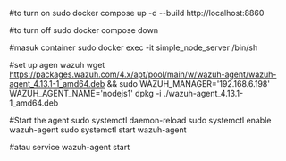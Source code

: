 #to turn on
sudo docker compose up -d --build
http://localhost:8860

#to turn off
sudo docker compose down

#masuk container
sudo docker exec -it simple_node_server /bin/sh

#set up agen wazuh
wget https://packages.wazuh.com/4.x/apt/pool/main/w/wazuh-agent/wazuh-agent_4.13.1-1_amd64.deb && sudo WAZUH_MANAGER='192.168.6.198' WAZUH_AGENT_NAME='nodejs1' dpkg -i ./wazuh-agent_4.13.1-1_amd64.deb

#Start the agent
sudo systemctl daemon-reload
sudo systemctl enable wazuh-agent
sudo systemctl start wazuh-agent

#atau
service wazuh-agent start
